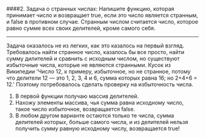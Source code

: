 ####2. Задача о странных числах: Напишите функцию, которая принимает число и возвращает true, если это число является странным, и false в противном случае. Странным числом считается число, которое равно сумме всех своих делителей, кроме самого себя.

---

Задача оказалось не из легких, как это казалось на первый взгляд.
Требовалось найти странное число, казалось бы все просто, найти сумму дилителей и сравнить с исходным числом, но существуют избыточные числа, которые не являются странными.
Кусок из Википедии 'Число 12, к примеру, избыточное, но не странное, потому что делители 12 — это 1, 2, 3, 4 и 6, сумма которых равна 16; но 2+4+6 = 12.'
Поэтому потребовалось сделать проверку на избыточность числа.

1. В первой функции получаю массив делителей.
2. Нахожу элементы массива, чья сумма равна исходному число, такое число избыточное, возвращается false.
3. В любом другом варианте остаются только те числа, сумма делителей которых, больше самого числа, и из делителей нельзя получить сумму равную исходному числу, возвращается true!
